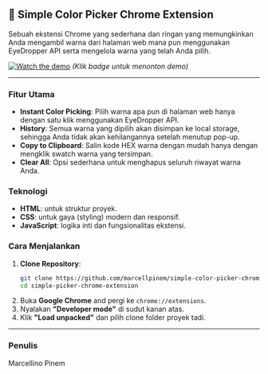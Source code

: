 ## 🎨 Simple Color Picker Chrome Extension

Sebuah ekstensi Chrome yang sederhana dan ringan yang memungkinkan Anda mengambil warna dari halaman web mana pun menggunakan EyeDropper API serta mengelola warna yang telah Anda pilih.

[![Watch the demo](https://img.shields.io/badge/YouTube-Demo-red?logo=youtube)]()
_(Klik badge untuk menonton demo)_

---

### **Fitur Utama**

- **Instant Color Picking**: Pilih warna apa pun di halaman web hanya dengan satu klik menggunakan EyeDropper API.
- **History**: Semua warna yang dipilih akan disimpan ke local storage, sehingga Anda tidak akan kehilangannya setelah menutup pop-up.
- **Copy to Clipboard**: Salin kode HEX warna dengan mudah hanya dengan mengklik swatch warna yang tersimpan.
- **Clear All**: Opsi sederhana untuk menghapus seluruh riwayat warna Anda.

### **Teknologi**

- **HTML**: untuk struktur proyek.
- **CSS**: untuk gaya (styling) modern dan responsif.
- **JavaScript**: logika inti dan fungsionalitas ekstensi.

### **Cara Menjalankan**

1.  **Clone Repository**:
    ```bash
    git clone https://github.com/marcellpinem/simple-color-picker-chrome-extension.git
    cd simple-picker-chrome-extension
    ```
2.  Buka **Google Chrome** and pergi ke `chrome://extensions`.
3.  Nyalakan **"Developer mode"** di sudut kanan atas.
4.  Klik **"Load unpacked"** dan pilih clone folder proyek tadi.

---

### **Penulis**

Marcellino Pinem
